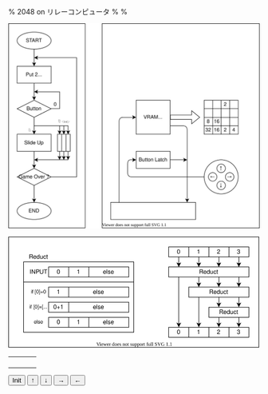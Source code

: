 % 2048 on リレーコンピュータ
%
%

![](./algo.drawio.svg)


![](./reduct.drawio.svg)



|                       |                       |                       |                       |
| --------------------- | --------------------- | --------------------- | --------------------- |
| <span id="11"></span> | <span id="12"></span> | <span id="13"></span> | <span id="14"></span> |
| <span id="21"></span> | <span id="22"></span> | <span id="23"></span> | <span id="24"></span> |
| <span id="31"></span> | <span id="32"></span> | <span id="33"></span> | <span id="34"></span> |
| <span id="41"></span> | <span id="42"></span> | <span id="43"></span> | <span id="44"></span> |


<script>
    const emptyBoard = [[0,0,0,0],[0,0,0,0],[0,0,0,0],[0,0,0,0]];

    function init(){
        console.log("init");
        set(randomPut(emptyBoard));
    }

    function randomPut(board){
        let i, j, emptyList=[], ret=board;
        for(i=0;i<4;i++) for(j=0;j<4;j++) if(board[i][j]===0) emptyList.push([i,j]);
        const k = Math.floor(Math.random()*emptyList.length);
        ret[emptyList[k][0]][emptyList[k][1]]=2;
        return ret;
    }

    function set(board){
        console.log(board);
        for(let i=1; i<=4; i++) for(let j=1; j<=4; j++) if(board[i-1][j-1]){
            document.getElementById(""+i+j).innerHTML=board[i-1][j-1];
        }
    }

    function reduct(input){
        if(input[0]===0) return input.slice(1);
        else if(input[0]===input[1]) return [input[0]*2, ...input.slice(2)];
        else return input;
    }

    function reductLine(input){
        const out0 = reduct(input);
        const out1 = reduct(out0.slice(1));
        const out2 = reduct(out1.slice(1));
        return [out0[0],out1[0],out2[0],out2[1]];
    }


    function up(){
        reductLine(board)
    }

</script>

<button onclick="init()">Init</button>
<button onclick="show()">↑</button>
<button onclick="show()">↓</button>
<button onclick="show()">→</button>
<button onclick="show()">←</button>



